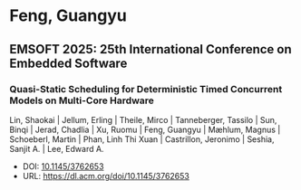 # Feng, Guangyu

## EMSOFT 2025: 25th International Conference on Embedded Software

### Quasi-Static Scheduling for Deterministic Timed Concurrent Models on Multi-Core Hardware
Lin, Shaokai | Jellum, Erling | Theile, Mirco | Tanneberger, Tassilo | Sun, Binqi | Jerad, Chadlia | Xu, Ruomu | Feng, Guangyu | Mæhlum, Magnus | Schoeberl, Martin | Phan, Linh Thi Xuan | Castrillon, Jeronimo | Seshia, Sanjit A. | Lee, Edward A.
* DOI: [10.1145/3762653](https://doi.org/10.1145/3762653)
* URL: <https://dl.acm.org/doi/10.1145/3762653>

